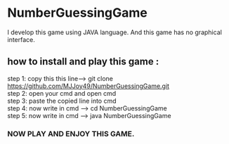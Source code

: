# NumberGuessingGame
 I develop this game using JAVA language. And this game has no graphical interface.

## how to install and play this game :
step 1: copy this this line--> git clone https://github.com/MJJoy49/NumberGuessingGame.git <br/>
step 2: open your cmd and open cmd <br/>
step 3: paste the copied line into cmd <br/>
step 4: now write in cmd --> cd NumberGuessingGame <br/>
step 5: now write in cmd --> java NumberGuessingGame <br/>
### NOW PLAY AND ENJOY THIS GAME.


 

